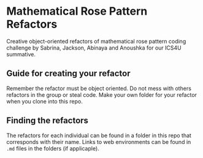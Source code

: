 # Mathematical Rose Pattern Refactors
Creative object-oriented refactors of mathematical rose pattern coding challenge by Sabrina, Jackson, Abinaya and Anoushka for our ICS4U summative.

## Guide for creating your refactor
Remember the refactor must be object oriented. Do not mess with others refactors in the group or steal code. Make your own folder for your refactor when you clone into this repo. 

## Finding the refactors
The refactors for each individual can be found in a folder in this repo that corresponds with their name. Links to web environments can be found in `.md` files in the folders (if applicaple).
